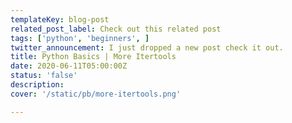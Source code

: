 ```yaml
---
templateKey: blog-post
related_post_label: Check out this related post
tags: ['python', 'beginners', ]
twitter_announcement: I just dropped a new post check it out.
title: Python Basics | More Itertools
date: 2020-06-11T05:00:00Z
status: 'false'
description:
cover: '/static/pb/more-itertools.png'

---
```


<!--
<p style='text-align: center'>
<a href='https://waylonwalker.com/blog/more-itertools'>
  <img
    style='width:500px; max-width:80%; margin: auto;'
    src="https://waylonwalker.com/more-itertools.png"
    alt="Read more from the Python Basics | More Itertools article"
  />
  </a>
</p>

-->
